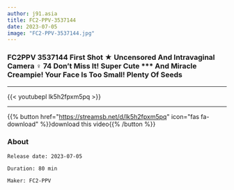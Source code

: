 ```yaml
---
author: j91.asia
title: FC2-PPV-3537144
date: 2023-07-05
image: "FC2-PPV-3537144.jpg"
---
```


### FC2PPV 3537144 First Shot ★ Uncensored And Intravaginal Camera ♀ 74 Don’t Miss It! Super Cute *** And Miracle Creampie! Your Face Is Too Small! Plenty Of Seeds
___

{{< youtubepl lk5h2fpxm5pq >}}
___

{{% button href="https://streamsb.net/d/lk5h2fpxm5pq" icon="fas fa-download" %}}download this video{{% /button %}}
### About

`Release date: 2023-07-05`

`Duration: 80 min`

`Maker:	FC2-PPV`